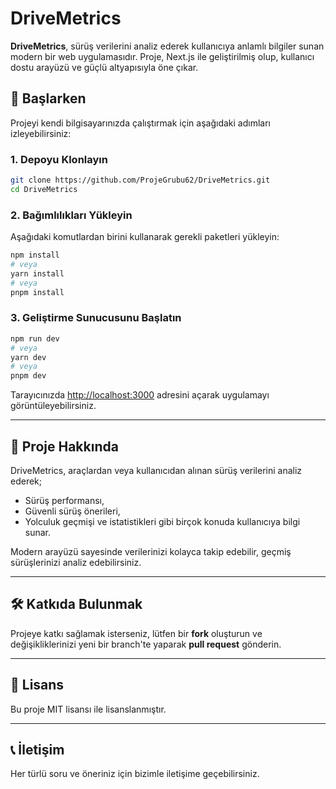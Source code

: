 # DriveMetrics

**DriveMetrics**, sürüş verilerini analiz ederek kullanıcıya anlamlı bilgiler sunan modern bir web uygulamasıdır. Proje, Next.js ile geliştirilmiş olup, kullanıcı dostu arayüzü ve güçlü altyapısıyla öne çıkar.

## 🚀 Başlarken

Projeyi kendi bilgisayarınızda çalıştırmak için aşağıdaki adımları izleyebilirsiniz:

### 1. Depoyu Klonlayın

```bash
git clone https://github.com/ProjeGrubu62/DriveMetrics.git
cd DriveMetrics
```

### 2. Bağımlılıkları Yükleyin

Aşağıdaki komutlardan birini kullanarak gerekli paketleri yükleyin:

```bash
npm install
# veya
yarn install
# veya
pnpm install
```

### 3. Geliştirme Sunucusunu Başlatın

```bash
npm run dev
# veya
yarn dev
# veya
pnpm dev
```

Tarayıcınızda [http://localhost:3000](http://localhost:3000) adresini açarak uygulamayı görüntüleyebilirsiniz.

---

## 📂 Proje Hakkında

DriveMetrics, araçlardan veya kullanıcıdan alınan sürüş verilerini analiz ederek;
- Sürüş performansı,
- Güvenli sürüş önerileri,
- Yolculuk geçmişi ve istatistikleri
gibi birçok konuda kullanıcıya bilgi sunar.

Modern arayüzü sayesinde verilerinizi kolayca takip edebilir, geçmiş sürüşlerinizi analiz edebilirsiniz.

---

## 🛠️ Katkıda Bulunmak

Projeye katkı sağlamak isterseniz, lütfen bir **fork** oluşturun ve değişikliklerinizi yeni bir branch'te yaparak **pull request** gönderin.

---

## 📄 Lisans

Bu proje MIT lisansı ile lisanslanmıştır.

---

## 📞 İletişim

Her türlü soru ve öneriniz için bizimle iletişime geçebilirsiniz.
